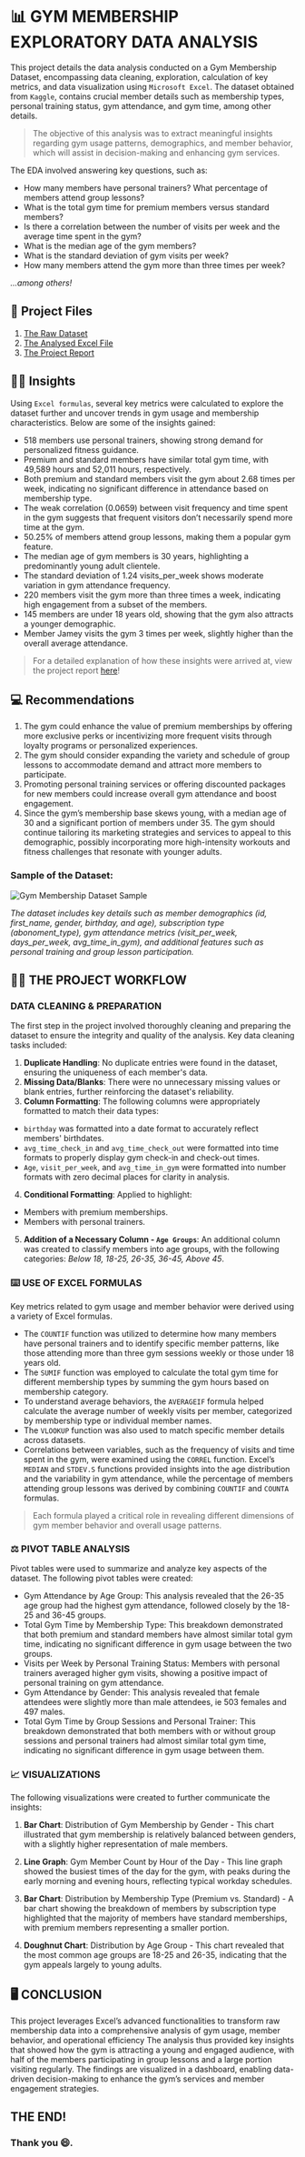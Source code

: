 # 📊 GYM MEMBERSHIP EXPLORATORY DATA ANALYSIS

This project details the data analysis conducted on a Gym Membership Dataset, encompassing data cleaning, exploration, calculation of key metrics, and data visualization using `Microsoft Excel`. The dataset obtained from `Kaggle`, contains crucial member details such as membership types, personal training status, gym attendance, and gym time, among other details.
> The objective of this analysis was to extract meaningful insights regarding gym usage patterns, demographics, and member behavior, which will assist in decision-making and enhancing gym services.

The EDA involved answering key questions, such as:
- How many members have personal trainers? What percentage of members attend group lessons?
- What is the total gym time for premium members versus standard members?
- Is there a correlation between the number of visits per week and the average time spent in the gym?
- What is the median age of the gym members?
- What is the standard deviation of gym visits per week?
- How many members attend the gym more than three times per week?
  
*...among others!*

## 📂 Project Files
1. [The Raw Dataset](https://github.com/patriciavalentine/GYM-MEMBERSHIP-ANALYSIS/blob/main/Raw%20Gym%20Membership%20Dataset.xlsx)
2. [The Analysed Excel File](https://github.com/patriciavalentine/GYM-MEMBERSHIP-ANALYSIS/blob/main/Gym%20Membership%20Analysis.xlsx)
3. [The Project Report](https://github.com/patriciavalentine/GYM-MEMBERSHIP-ANALYSIS/blob/main/REPORT%20ON%20GYM%20MEMBERSHIP%20DATA%20ANALYSIS%20PROJECT.pdf)


## 🧑‍💻 Insights
Using `Excel formulas`, several key metrics were calculated to explore the dataset further and uncover trends in gym usage and membership characteristics.
Below are some of the insights gained:
- 518 members use personal trainers, showing strong demand for personalized fitness guidance.
- Premium and standard members have similar total gym time, with 49,589 hours and 52,011 hours, respectively.
- Both premium and standard members visit the gym about 2.68 times per week, indicating no significant difference in attendance based on membership type.
- The weak correlation (0.0659) between visit frequency and time spent in the gym suggests that frequent visitors don’t necessarily spend more time at the gym.
- 50.25% of members attend group lessons, making them a popular gym feature.
- The median age of gym members is 30 years, highlighting a predominantly young adult clientele.
- The standard deviation of 1.24 visits_per_week shows moderate variation in gym attendance frequency.
- 220 members visit the gym more than three times a week, indicating high engagement from a subset of the members.
- 145 members are under 18 years old, showing that the gym also attracts a younger demographic.
- Member Jamey visits the gym 3 times per week, slightly higher than the overall average attendance.
> For a detailed explanation of how these insights were arrived at, view the project report [here](https://github.com/patriciavalentine/GYM-MEMBERSHIP-ANALYSIS/blob/main/REPORT%20ON%20GYM%20MEMBERSHIP%20DATA%20ANALYSIS%20PROJECT.pdf)!


## 💻 Recommendations
1. The gym could enhance the value of premium memberships by offering more exclusive perks or incentivizing more frequent visits through loyalty programs or personalized experiences.
2. The gym should consider expanding the variety and schedule of group lessons to accommodate demand and attract more members to participate.
3. Promoting personal training services or offering discounted packages for new members could increase overall gym attendance and boost engagement.
4. Since the gym’s membership base skews young, with a median age of 30 and a significant portion of members under 35. The gym should continue tailoring its marketing strategies and services to appeal to this demographic, possibly incorporating more high-intensity workouts and fitness challenges that resonate with younger adults.


### Sample of the Dataset:
![Gym Membership Dataset Sample](https://github.com/user-attachments/assets/1807951f-2df5-4d51-b03d-0a914791ebdb)

*The dataset includes key details such as member demographics (id, first_name, gender, birthday, and age), subscription type (abonoment_type), gym attendance metrics (visit_per_week, days_per_week, avg_time_in_gym), and additional features such as personal training and group lesson participation.*

## 🧑‍💻 THE PROJECT WORKFLOW
### DATA CLEANING & PREPARATION
The first step in the project involved thoroughly cleaning and preparing the dataset to ensure the integrity and quality of the analysis.
Key data cleaning tasks included:
1. **Duplicate Handling**: No duplicate entries were found in the dataset, ensuring the uniqueness of each member's data.
2. **Missing Data/Blanks**: There were no unnecessary missing values or blank entries, further reinforcing the dataset's reliability.
3. **Column Formatting**: The following columns were appropriately formatted to match their data types:
- `birthday` was formatted into a date format to accurately reflect members' birthdates.
- `avg_time_check_in` and `avg_time_check_out` were formatted into time formats to properly display gym check-in and check-out times.
- `Age`, `visit_per_week`, and `avg_time_in_gym` were formatted into number formats with zero decimal places for clarity in analysis.
4. **Conditional Formatting**: Applied to highlight:
- Members with premium memberships.
- Members with personal trainers.
5. **Addition of a Necessary Column - `Age Groups`**: An additional column was created to classify members into age groups, with the following categories: *Below 18, 18-25, 26-35, 36-45, Above 45*.


### ⌨️ USE OF EXCEL FORMULAS
Key metrics related to gym usage and member behavior were derived using a variety of Excel formulas.
- The `COUNTIF` function was utilized to determine how many members have personal trainers and to identify specific member patterns, like those attending more than three gym sessions weekly or those under 18 years old.
- The `SUMIF` function was employed to calculate the total gym time for different membership types by summing the gym hours based on membership category.
- To understand average behaviors, the `AVERAGEIF` formula helped calculate the average number of weekly visits per member, categorized by membership type or individual member names.
- The `VLOOKUP` function was also used to match specific member details across datasets.
- Correlations between variables, such as the frequency of visits and time spent in the gym, were examined using the `CORREL` function. Excel’s `MEDIAN` and `STDEV.S` functions provided insights into the age distribution and the variability in gym attendance, while the percentage of members attending group lessons was derived by combining `COUNTIF` and `COUNTA` formulas.

> Each formula played a critical role in revealing different dimensions of gym member behavior and overall usage patterns.


### ⚖️ PIVOT TABLE ANALYSIS
Pivot tables were used to summarize and analyze key aspects of the dataset. The following pivot tables were created:
- Gym Attendance by Age Group: This analysis revealed that the 26-35 age group had the highest gym attendance, followed closely by the 18-25 and 36-45 groups.
- Total Gym Time by Membership Type: This breakdown demonstrated that both premium and standard members have almost similar total gym time, indicating no significant difference in gym usage between the two groups.
- Visits per Week by Personal Training Status: Members with personal trainers averaged higher gym visits, showing a positive impact of personal training on gym attendance.
- Gym Attendance by Gender: This analysis revealed that female attendees were slightly more than male attendees, ie 503 females and 497 males.
- Total Gym Time by Group Sessions and Personal Trainer: This breakdown demonstrated that both members with or without group sessions and personal trainers had almost similar total gym time, indicating no significant difference in gym usage between them.


### 📈 VISUALIZATIONS
The following visualizations were created to further communicate the insights:
1. **Bar Chart**: Distribution of Gym Membership by Gender - This chart illustrated that gym membership is relatively balanced between genders, with a slightly higher representation of male members.

2. **Line Graph**: Gym Member Count by Hour of the Day - This line graph showed the busiest times of the day for the gym, with peaks during the early morning and evening hours, reflecting typical workday schedules.

3. **Bar Chart**: Distribution by Membership Type (Premium vs. Standard) - A bar chart showing the breakdown of members by subscription type highlighted that the majority of members have standard memberships, with premium members representing a smaller portion.

4. **Doughnut Chart**: Distribution by Age Group - This chart revealed that the most common age groups are 18-25 and 26-35, indicating that the gym appeals largely to young adults.

## 🖥️ CONCLUSION
This project leverages Excel’s advanced functionalities to transform raw membership data into a comprehensive analysis of gym usage, member behavior, and operational efficiency
The analysis thus provided key insights that showed how the gym is attracting a young and engaged audience, with half of the members participating in group lessons and a large portion visiting regularly.
The findings are visualized in a dashboard, enabling data-driven decision-making to enhance the gym’s services and member engagement strategies.

## THE END!
### Thank you 😄.
